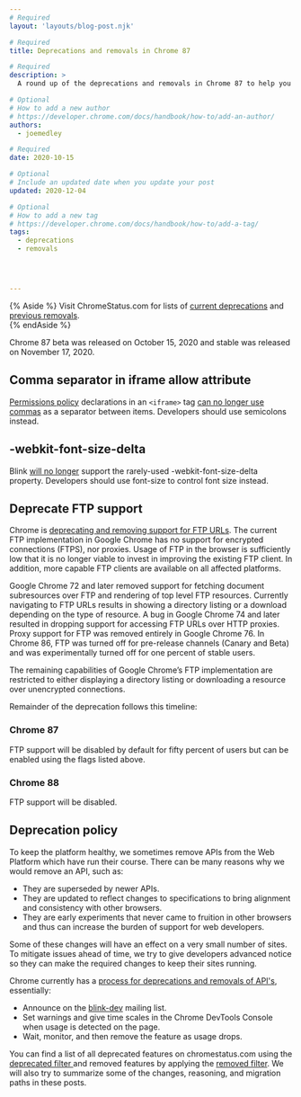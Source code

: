 ```yaml
---
# Required
layout: 'layouts/blog-post.njk'

# Required
title: Deprecations and removals in Chrome 87

# Required
description: >
  A round up of the deprecations and removals in Chrome 87 to help you plan.

# Optional
# How to add a new author
# https://developer.chrome.com/docs/handbook/how-to/add-an-author/
authors:
  - joemedley

# Required
date: 2020-10-15 

# Optional
# Include an updated date when you update your post
updated: 2020-12-04

# Optional
# How to add a new tag
# https://developer.chrome.com/docs/handbook/how-to/add-a-tag/
tags:
  - deprecations
  - removals




---
```


{% Aside %}
Visit ChromeStatus.com for lists of 
<a href="https://www.chromestatus.com/features#browsers.chrome.status%3A%22Deprecated%22">current deprecations</a>
and <a href="https://www.chromestatus.com/features#browsers.chrome.status:%22Removed%22">previous removals</a>.  
{% endAside %}

Chrome 87 beta was released on October 15, 2020 and stable was released on
November 17, 2020.

## Comma separator in iframe allow attribute

[Permissions policy](/docs/privacy-sandbox/permissions-policy/) declarations in an `<iframe>` tag [can no longer use
commas](https://www.chromestatus.com/feature/5740835259809792) as a separator
between items. Developers should use semicolons instead.

## -webkit-font-size-delta

Blink [will no longer](https://www.chromestatus.com/feature/6267981828980736)
support the rarely-used -webkit-font-size-delta property. Developers should use
font-size to control font size instead.


## Deprecate FTP support

Chrome is [deprecating and removing support for FTP
URLs](https://www.chromestatus.com/feature/6246151319715840). The current FTP
implementation in Google Chrome has no support for encrypted connections (FTPS),
nor proxies. Usage of FTP in the browser is sufficiently low that it is no
longer viable to invest in improving the existing FTP client. In addition, more
capable FTP clients are available on all affected platforms.

Google Chrome 72 and later removed support for fetching document subresources
over FTP and rendering of top level FTP resources. Currently navigating to FTP
URLs results in showing a directory listing or a download depending on the type
of resource. A bug in Google Chrome 74 and later resulted in dropping support
for accessing FTP URLs over HTTP proxies. Proxy support for FTP was removed
entirely in Google Chrome 76. In Chrome 86, FTP was turned off for pre-release
channels (Canary and Beta) and was experimentally turned off for one percent of
stable users. 

The remaining capabilities of Google Chrome’s FTP implementation are restricted
to either displaying a directory listing or downloading a resource over
unencrypted connections. 

Remainder of the deprecation follows this timeline:

### Chrome 87

FTP support will be disabled by default for fifty percent of users but can be
enabled using the flags listed above.

### Chrome 88

FTP support will be disabled.

## Deprecation policy


To keep the platform healthy, we sometimes remove APIs from the Web Platform which have run their course. There can be many reasons why we would remove an
API, such as:

- They are superseded by newer APIs.
- They are updated to reflect changes to specifications to bring alignment and consistency with other browsers.
- They are early experiments that never came to fruition in other browsers and thus can increase the burden of support for web developers.


Some of these changes will have an effect on a very small number of sites. To mitigate issues ahead of time, we try to give developers advanced notice so they can make the required changes to keep their sites running.

Chrome currently has a <a href="http://www.chromium.org/blink#TOC-Launch-Process:-Deprecation"> process for deprecations and removals of API's</a>, essentially:


- Announce on the <a href="https://groups.google.com/a/chromium.org/forum/#!forum/blink-dev">blink-dev</a> mailing list.
- Set warnings and give time scales in the Chrome DevTools Console when usage is detected on the page.
- Wait, monitor, and then remove the feature as usage drops.
 


You can find a list of all deprecated features on chromestatus.com using the <a href="https://www.chromestatus.com/features#deprecated"> deprecated filter </a> and removed features by applying the <a href="https://www.chromestatus.com/features#removed">removed filter</a>. We will also try to summarize some of the changes, reasoning, and migration paths in these posts.
